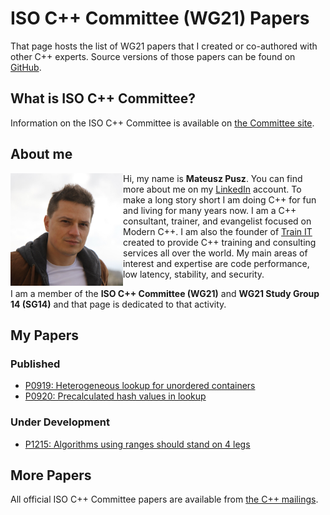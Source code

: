 # ISO C++ Committee (WG21) Papers

That page hosts the list of WG21 papers that I created or co-authored with other C++ experts. Source versions
of those papers can be found on [GitHub](https://github.com/mpusz/wg21_papers).

## What is ISO C++ Committee?

Information on the ISO C++ Committee is available on [the Committee site](https://isocpp.org/std/the-committee).

## About me

<img align="left" src="img/Mateusz_Pusz.jpg" alt="Mateusz Pusz" height="180" width="180">

Hi, my name is **Mateusz Pusz**. You can find more about me on my [LinkedIn](https://www.linkedin.com/in/mpusz) account.
To make a long story short I am doing C++ for fun and living for many years now. I am a C++ consultant, trainer,
and evangelist focused on Modern C++. I am also the founder of [Train IT](http://train-it.eu) created to provide
C++ training and consulting services all over the world. My main areas of interest and expertise are code performance,
low latency, stability, and security.

I am a member of the **ISO C++ Committee (WG21)** and **WG21 Study Group 14 (SG14)** and that page is dedicated to
that activity.

## My Papers

### Published

- [P0919: Heterogeneous lookup for unordered containers](papers/0919_unordered_heterogeneous_lookup.html)
- [P0920: Precalculated hash values in lookup](papers/0920_precalculated_hash_in_lookup.html)

### Under Development

- [P1215: Algorithms using ranges should stand on 4 legs](papers/1215_algorithms_using_ranges_should_stand_on_4_legs.html)

## More Papers

All official ISO C++ Committee papers are available from [the C++ mailings](http://open-std.org/jtc1/sc22/wg21/docs/papers).
